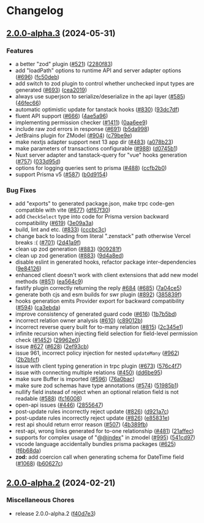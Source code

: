 # Changelog

## [2.0.0-alpha.3](https://github.com/Eliav2/zenstack/compare/v2.0.0-alpha.2...v2.0.0-alpha.3) (2024-05-31)


### Features

* a better "zod" plugin ([#521](https://github.com/Eliav2/zenstack/issues/521)) ([2280f83](https://github.com/Eliav2/zenstack/commit/2280f83cd7f1f597fddfd6ab0c99417200124452))
* add "loadPath" options to runtime API and server adapter options ([#696](https://github.com/Eliav2/zenstack/issues/696)) ([fc50deb](https://github.com/Eliav2/zenstack/commit/fc50deb6e70acc78dcb66b17e564a6fc84475970))
* add switch to zod plugin to control whether unchecked input types are generated ([#693](https://github.com/Eliav2/zenstack/issues/693)) ([cea2019](https://github.com/Eliav2/zenstack/commit/cea2019aee4f27ff4bf12677906a48daa91aa854))
* always use superjson to serialize/deserialize in the api layer ([#585](https://github.com/Eliav2/zenstack/issues/585)) ([46fec66](https://github.com/Eliav2/zenstack/commit/46fec666c3af971010c69e467f08f55830655441))
* automatic optimistic update for tanstack hooks ([#830](https://github.com/Eliav2/zenstack/issues/830)) ([93dc7df](https://github.com/Eliav2/zenstack/commit/93dc7df472427a4546ba71ec3703135d2d638ded))
* fluent API support ([#666](https://github.com/Eliav2/zenstack/issues/666)) ([4ae5a96](https://github.com/Eliav2/zenstack/commit/4ae5a96ee2976dedbdb0b207f48c082c48b3f9ce))
* implementing permission checker ([#1411](https://github.com/Eliav2/zenstack/issues/1411)) ([0aa6ee9](https://github.com/Eliav2/zenstack/commit/0aa6ee961bab005705287184b670ae9a3a57f06d))
* include raw zod errors in response ([#691](https://github.com/Eliav2/zenstack/issues/691)) ([b5da998](https://github.com/Eliav2/zenstack/commit/b5da998b7fa11c19b85cebd0956803d854332b4d))
* JetBrains plugin for ZModel ([#904](https://github.com/Eliav2/zenstack/issues/904)) ([c79be9e](https://github.com/Eliav2/zenstack/commit/c79be9eb7f6b602bc84214bded2b927935b6273a))
* make nextjs adapter support next 13 app dir ([#483](https://github.com/Eliav2/zenstack/issues/483)) ([a078b23](https://github.com/Eliav2/zenstack/commit/a078b23a1afd799ba9aba50b82d497851160ef24))
* make parameters of transactions configurable ([#988](https://github.com/Eliav2/zenstack/issues/988)) ([d0745b1](https://github.com/Eliav2/zenstack/commit/d0745b149a5ce6abfef546de0b9243ddc4f6e765))
* Nuxt server adapter and tanstack-query for "vue" hooks generation ([#757](https://github.com/Eliav2/zenstack/issues/757)) ([033d95d](https://github.com/Eliav2/zenstack/commit/033d95dcdeef67bc8183d1daeb3172ec9ee02b9b))
* options for logging queries sent to prisma ([#488](https://github.com/Eliav2/zenstack/issues/488)) ([ccfb2b0](https://github.com/Eliav2/zenstack/commit/ccfb2b088cf1ce14c78c1d1355db5cb4ebcdc957))
* support Prisma v5 ([#587](https://github.com/Eliav2/zenstack/issues/587)) ([b0d9154](https://github.com/Eliav2/zenstack/commit/b0d9154270a89c6c93c7a8f1aada85c413d16d6f))


### Bug Fixes

* add "exports" to generated package.json, make trpc code-gen compatible with vite ([#677](https://github.com/Eliav2/zenstack/issues/677)) ([df67f30](https://github.com/Eliav2/zenstack/commit/df67f301119db23e5048464de2f73bff1a2adffc))
* add `CheckSelect` type into code for Prisma version backward compatibility ([#619](https://github.com/Eliav2/zenstack/issues/619)) ([3e09a3a](https://github.com/Eliav2/zenstack/commit/3e09a3a6646ae0f6e393cc0f92991c9b5d0c4d29))
* build, lint and etc. ([#833](https://github.com/Eliav2/zenstack/issues/833)) ([cccbc3c](https://github.com/Eliav2/zenstack/commit/cccbc3c82ad522d40bc76ad7b84b1305d378b1db))
* change back to loading from literal ".zenstack" path otherwise Vercel breaks :( ([#701](https://github.com/Eliav2/zenstack/issues/701)) ([2d41a9f](https://github.com/Eliav2/zenstack/commit/2d41a9fcffab2fa228356a5cc45b4c2ecd62fd63))
* clean up zod generation ([#883](https://github.com/Eliav2/zenstack/issues/883)) ([909281f](https://github.com/Eliav2/zenstack/commit/909281f8090734322c0cab09d0187b6b5e813c9a))
* clean up zod generation ([#883](https://github.com/Eliav2/zenstack/issues/883)) ([9d4a8ed](https://github.com/Eliav2/zenstack/commit/9d4a8ede7d42d1966fd5a12d64a5992092f4bc7d))
* disable eslint in generated hooks, refactor package inter-dependencies ([9e84126](https://github.com/Eliav2/zenstack/commit/9e8412645e06f0bf63f85c8bb61ad00384fdef99))
* enhanced client doesn't work with client extensions that add new model methods ([#851](https://github.com/Eliav2/zenstack/issues/851)) ([ea564c9](https://github.com/Eliav2/zenstack/commit/ea564c93e9ca2a888c0e53216633d66c733f6beb))
* fastify plugin correctly returning the reply [#684](https://github.com/Eliav2/zenstack/issues/684) ([#685](https://github.com/Eliav2/zenstack/issues/685)) ([7a04ce5](https://github.com/Eliav2/zenstack/commit/7a04ce5ad0a208fb05887198b8b598742834a15b))
* generate both cjs and esm builds for swr plugin ([#892](https://github.com/Eliav2/zenstack/issues/892)) ([385839f](https://github.com/Eliav2/zenstack/commit/385839f101941234c5293d70d07e064c1c458387))
* hooks generation emits Provider export for backward compatibility ([#594](https://github.com/Eliav2/zenstack/issues/594)) ([ca3ebda](https://github.com/Eliav2/zenstack/commit/ca3ebdae4e213d3901bb5834fd9ebf1217da94a7))
* improve consistency of generated guard code ([#616](https://github.com/Eliav2/zenstack/issues/616)) ([1b7b5bd](https://github.com/Eliav2/zenstack/commit/1b7b5bda3f5106d31b7f5e70be27158fb8217600))
* incorrect relation owner analysis ([#610](https://github.com/Eliav2/zenstack/issues/610)) ([c89012b](https://github.com/Eliav2/zenstack/commit/c89012bcb8d32588cc7f5a1df19088292e571cec))
* incorrect reverse query built for to-many relation ([#815](https://github.com/Eliav2/zenstack/issues/815)) ([2c345e1](https://github.com/Eliav2/zenstack/commit/2c345e1d4fe7274b7a08c1178afccede1d694327))
* infinite recursion when injecting field selection for field-level permission check ([#1452](https://github.com/Eliav2/zenstack/issues/1452)) ([29962e0](https://github.com/Eliav2/zenstack/commit/29962e0b48a73ae6d42f43f2575048ba9cf6a953))
* issue [#627](https://github.com/Eliav2/zenstack/issues/627) ([#628](https://github.com/Eliav2/zenstack/issues/628)) ([2ef93cb](https://github.com/Eliav2/zenstack/commit/2ef93cb932e7aed6923cd3d7e69069d0c9ff161b))
* issue 961, incorrect policy injection for nested `updateMany` ([#962](https://github.com/Eliav2/zenstack/issues/962)) ([2b2bfcf](https://github.com/Eliav2/zenstack/commit/2b2bfcff965f9a70ff2764e6fbc7613b6f061685))
* issue with client typing generation in trpc plugin ([#673](https://github.com/Eliav2/zenstack/issues/673)) ([576c4f7](https://github.com/Eliav2/zenstack/commit/576c4f7a4858dfa2dcb9c1a7f75af8d1ca48a8ce))
* issue with connecting multiple relations ([#450](https://github.com/Eliav2/zenstack/issues/450)) ([dd6be95](https://github.com/Eliav2/zenstack/commit/dd6be9509c46fd4dfff500a53070259410b6a61f))
* make sure Buffer is imported ([#596](https://github.com/Eliav2/zenstack/issues/596)) ([76a0bac](https://github.com/Eliav2/zenstack/commit/76a0bac9c63707baf34a072e398b63156c1e0640))
* make sure zod schemas have type annotations ([#574](https://github.com/Eliav2/zenstack/issues/574)) ([51985b1](https://github.com/Eliav2/zenstack/commit/51985b1279dca8e82a7275330a7b6597f37d15a4))
* nullify field instead of reject when an optional relation field is not readable ([#588](https://github.com/Eliav2/zenstack/issues/588)) ([fc16008](https://github.com/Eliav2/zenstack/commit/fc16008ba20aba18f39948f3ff13ec3bc79729e3))
* open-api issues ([#446](https://github.com/Eliav2/zenstack/issues/446)) ([2855647](https://github.com/Eliav2/zenstack/commit/285564751094797da8484bf041a9d3a4eafafc9d))
* post-update rules incorrectly reject update ([#826](https://github.com/Eliav2/zenstack/issues/826)) ([d921a7c](https://github.com/Eliav2/zenstack/commit/d921a7ca6bef0341ccf5bc50e195156695129e7f))
* post-update rules incorrectly reject update ([#826](https://github.com/Eliav2/zenstack/issues/826)) ([e85831e](https://github.com/Eliav2/zenstack/commit/e85831e98d08a433febb5a8fecf8d539150ced08))
* rest api should return error reason ([#507](https://github.com/Eliav2/zenstack/issues/507)) ([4b389fb](https://github.com/Eliav2/zenstack/commit/4b389fb648cc42a88c3a7628efebd7f438d110e7))
* rest-api, wrong links generated for to-one relationship ([#481](https://github.com/Eliav2/zenstack/issues/481)) ([21affec](https://github.com/Eliav2/zenstack/commit/21affec12da5b8bb31b774791405d2773dec9072))
* supports for complex usage of "@[@index](https://github.com/index)" in zmodel ([#995](https://github.com/Eliav2/zenstack/issues/995)) ([541cd97](https://github.com/Eliav2/zenstack/commit/541cd973081cbbf2d9e2e571ee8f971bc859150c))
* vscode language accidentally bundles prisma packages  ([#625](https://github.com/Eliav2/zenstack/issues/625)) ([f6b68da](https://github.com/Eliav2/zenstack/commit/f6b68dabc9e089230bc6d8f8e802e8fbc43a8a69))
* **zod:** add coercion call when generating schema for DateTime field ([#1068](https://github.com/Eliav2/zenstack/issues/1068)) ([b60627c](https://github.com/Eliav2/zenstack/commit/b60627c167706728ac232ce06366d914e3dde23f))

## [2.0.0-alpha.2](https://github.com/zenstackhq/zenstack/compare/v2.0.0-alpha.1...v2.0.0-alpha.2) (2024-02-21)


### Miscellaneous Chores

* release 2.0.0-alpha.2 ([f40d7e3](https://github.com/zenstackhq/zenstack/commit/f40d7e3718d4210137a2e131d28b5491d065b914))
